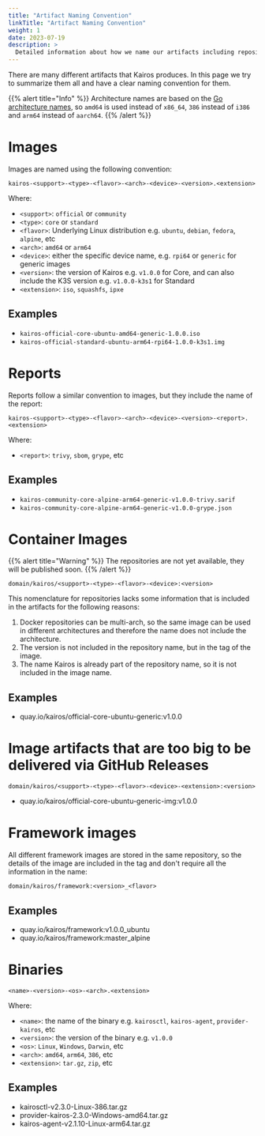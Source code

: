 ```yaml
---
title: "Artifact Naming Convention"
linkTitle: "Artifact Naming Convention"
weight: 1
date: 2023-07-19
description: >
  Detailed information about how we name our artifacts including repositories.
---
```


There are many different artifacts that Kairos produces. In this page we try to summarize them all and have a clear naming convention for them.

{{% alert title="Info" %}}
    Architecture names are based on the [Go architecture names](https://go.dev/doc/install/source#environment), so `amd64` is used instead of `x86_64`, `386` instead of `i386` and `arm64` instead of `aarch64`.
{{% /alert %}}

# Images

Images are named using the following convention:

```
kairos-<support>-<type>-<flavor>-<arch>-<device>-<version>.<extension>
```

Where:

- `<support>`: `official` or `community`
- `<type>`: `core` or `standard`
- `<flavor>`: Underlying Linux distribution e.g. `ubuntu`, `debian`, `fedora`, `alpine`, etc
- `<arch>`: `amd64` or `arm64`
- `<device>`: either the specific device name, e.g. `rpi64` or `generic` for generic images
- `<version>`: the version of Kairos e.g. `v1.0.0` for Core, and can also include the K3S version e.g. `v1.0.0-k3s1` for Standard
- `<extension>`: `iso`, `squashfs`, `ipxe`

## Examples

- `kairos-official-core-ubuntu-amd64-generic-1.0.0.iso`
- `kairos-official-standard-ubuntu-arm64-rpi64-1.0.0-k3s1.img`

# Reports

Reports follow a similar convention to images, but they include the name of the report:

```
kairos-<support>-<type>-<flavor>-<arch>-<device>-<version>-<report>.<extension>
```

Where:

- `<report>`: `trivy`, `sbom`, `grype`, etc

## Examples

- `kairos-community-core-alpine-arm64-generic-v1.0.0-trivy.sarif`
- `kairos-community-core-alpine-arm64-generic-v1.0.0-grype.json`

# Container Images

{{% alert title="Warning" %}}
  The repositories are not yet available, they will be published soon.
{{% /alert %}}

```
domain/kairos/<support>-<type>-<flavor>-<device>:<version>
```

This nomenclature for repositories lacks some information that is included in the artifacts for the following reasons:

1. Docker repositories can be multi-arch, so the same image can be used in different architectures and therefore the name does not include the architecture.
2. The version is not included in the repository name, but in the tag of the image.
3. The name Kairos is already part of the repository name, so it is not included in the image name.

## Examples

- quay.io/kairos/official-core-ubuntu-generic:v1.0.0

# Image artifacts that are too big to be delivered via GitHub Releases

```
domain/kairos/<support>-<type>-<flavor>-<device>-<extension>:<version>
```
- quay.io/kairos/official-core-ubuntu-generic-img:v1.0.0

# Framework images

All different framework images are stored in the same repository, so the details of the image are included in the tag and don't require all the information in the name:

```
domain/kairos/framework:<version>_<flavor>
```

## Examples

- quay.io/kairos/framework:v1.0.0_ubuntu
- quay.io/kairos/framework:master_alpine

# Binaries

```
<name>-<version>-<os>-<arch>.<extension>
```

Where:

- `<name>`: the name of the binary e.g. `kairosctl`, `kairos-agent`, `provider-kairos`, etc
- `<version>`: the version of the binary e.g. `v1.0.0`
- `<os>`: `Linux`, `Windows`, `Darwin`, etc
- `<arch>`: `amd64`, `arm64`, `386`, etc
- `<extension>`: `tar.gz`, `zip`, etc

## Examples

- kairosctl-v2.3.0-Linux-386.tar.gz
- provider-kairos-2.3.0-Windows-amd64.tar.gz
- kairos-agent-v2.1.10-Linux-arm64.tar.gz